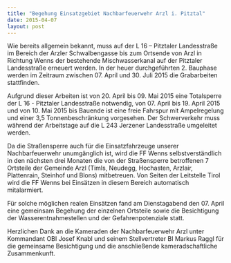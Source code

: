```yaml
---
title: "Begehung Einsatzgebiet Nachbarfeuerwehr Arzl i. Pitztal"
date: 2015-04-07
layout: post
---
```


Wie bereits allgemein bekannt, muss auf der L 16 – Pitztaler Landesstraße im Bereich der Arzler Schwalbengasse bis zum Ortsende von Arzl in Richtung Wenns der bestehende Mischwasserkanal auf der Pitztaler Landesstraße erneuert werden. In der heuer durchgeführten 2. Bauphase werden im Zeitraum zwischen 07. April und 30. Juli 2015 die Grabarbeiten stattfinden.

Aufgrund dieser Arbeiten ist von 20. April bis 09. Mai 2015 eine Totalsperre der L 16 - Pitztaler Landesstraße notwendig, von 07. April bis 19. April 2015 und von 10. Mai 2015 bis Bauende ist eine freie Fahrspur mit Ampelregelung und einer 3,5 Tonnenbeschränkung vorgesehen. Der Schwerverkehr muss während der Arbeitstage auf die L 243 Jerzener Landesstraße umgeleitet werden.

Da die Straßensperre auch für die Einsatzfahrzeuge unserer Nachbarfeuerwehr unumgänglich ist, wird die FF Wenns selbstverständlich in den nächsten drei Monaten die von der Straßensperre betroffenen 7 Ortsteile der Gemeinde Arzl (Timls, Neudegg, Hochasten, Arzlair, Plattenrain, Steinhof und Blons) mitbetreuen. Von Seiten der Leitstelle Tirol wird die FF Wenns bei Einsätzen in diesem Bereich automatisch mitalarmiert.

Für solche möglichen realen Einsätzen fand am Dienstagabend den 07. April eine gemeinsam Begehung der einzelnen Ortsteile sowie die Besichtigung der Wasserentnahmestellen und der Gefahrenpotenziale statt.

Herzlichen Dank an die Kameraden der Nachbarfeuerwehr Arzl unter Kommandant OBI Josef Knabl und seinem Stellvertreter BI Markus Raggl für die gemeinsame Besichtigung und die anschließende kameradschaftliche Zusammenkunft.